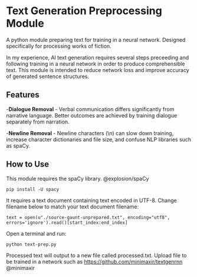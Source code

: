 # Text Generation Preprocessing Module
A python module preparing text for training in a neural network. Designed specifically for processing works of fiction.

In my experience, AI text generation requires several steps preceeding and following training in a neural network in order to produce comprehensible text. This module is intended to reduce network loss and improve accuracy of generated sentence structures.

## Features
-**Dialogue Removal** - Verbal communication differs significantly from narrative language. Better outcomes are achieved by training dialogue separately from narration.

-**Newline Removal** - Newline characters (\n) can slow down training, increase character dictionaries and file size, and confuse NLP libraries such as spaCy.

## How to Use
This module requires the spaCy library. @explosion/spaCy

`pip install -U spacy`

It requires a text document containing text encoded in UTF-8. Change filename below to match your text document filename:

`text = open(u"./source-gaunt-unprepared.txt", encoding="utf8", errors='ignore').read()[start_index:end_index]`

Open a terminal and run:

`python text-prep.py`

Processed text will output to a new file called processed.txt. Upload file to be trained in a network such as https://github.com/minimaxir/textgenrnn @minimaxir
